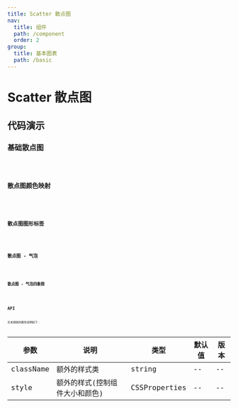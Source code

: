 ```yaml
---
title: Scatter 散点图
nav:
  title: 组件
  path: /component
  order: 2
group:
  title: 基本图表
  path: /basic
---
```


# Scatter 散点图

## 代码演示

### 基础散点图

<code src="./demo/demo-01.tsx" />

### 散点图颜色映射

<code src="./demo/demo-02.tsx" />

### 散点图图形标签

<code src="./demo/demo-03.tsx" />

### 散点图 - 气泡

<code src="./demo/demo-04.tsx" />

### 散点图 - 气泡四象限

<code src="./demo/demo-05.tsx" />

## API

文本链接的属性说明如下：

| 参数      | 说明                           | 类型          | 默认值 | 版本 |
| --------- | ------------------------------ | ------------- | ------ | ---- |
| className | 额外的样式类                   | string        | --     | --   |
| style     | 额外的样式(控制组件大小和颜色) | CSSProperties | --     | --   |
